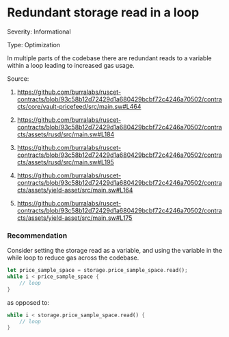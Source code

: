 # Redundant storage read in a loop 

Severity: Informational

Type: Optimization

In multiple parts of the codebase there are redundant reads to a variable within a loop leading to increased gas usage.

Source: 

1) https://github.com/burralabs/ruscet-contracts/blob/93c58b12d72429d1a680429bcbf72c4246a70502/contracts/core/vault-pricefeed/src/main.sw#L464 

2) https://github.com/burralabs/ruscet-contracts/blob/93c58b12d72429d1a680429bcbf72c4246a70502/contracts/assets/rusd/src/main.sw#L184 

3) https://github.com/burralabs/ruscet-contracts/blob/93c58b12d72429d1a680429bcbf72c4246a70502/contracts/assets/rusd/src/main.sw#L195 

4) https://github.com/burralabs/ruscet-contracts/blob/93c58b12d72429d1a680429bcbf72c4246a70502/contracts/assets/yield-asset/src/main.sw#L164 

5) https://github.com/burralabs/ruscet-contracts/blob/93c58b12d72429d1a680429bcbf72c4246a70502/contracts/assets/yield-asset/src/main.sw#L175

### Recommendation

Consider setting the storage read as a variable, and using the variable in the while loop to reduce gas across the codebase.

```rust
let price_sample_space = storage.price_sample_space.read();
while i < price_sample_space {
    // loop
}
```

as opposed to:

```rust
while i < storage.price_sample_space.read() {
    // loop
}
```